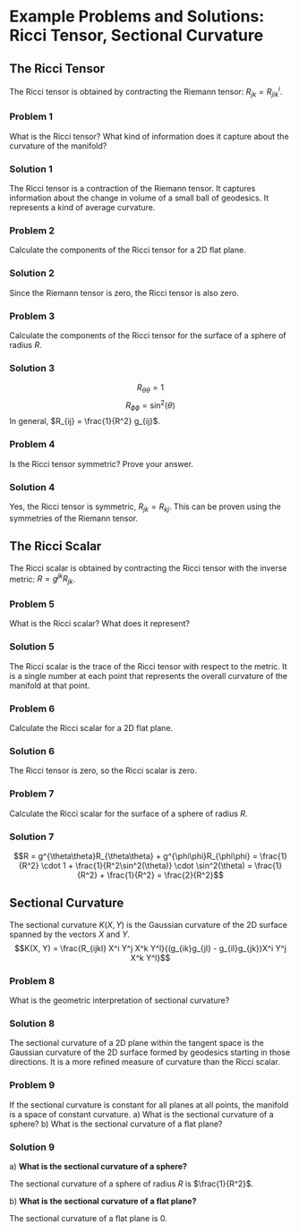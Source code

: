 # Example Problems and Solutions: Ricci Tensor, Sectional Curvature

## The Ricci Tensor

The Ricci tensor is obtained by contracting the Riemann tensor: $R_{jk} = R^i_{jik}$.

### Problem 1
What is the Ricci tensor? What kind of information does it capture about the curvature of the manifold?

### Solution 1
The Ricci tensor is a contraction of the Riemann tensor. It captures information about the change in volume of a small ball of geodesics. It represents a kind of average curvature.

### Problem 2
Calculate the components of the Ricci tensor for a 2D flat plane.

### Solution 2
Since the Riemann tensor is zero, the Ricci tensor is also zero.

### Problem 3
Calculate the components of the Ricci tensor for the surface of a sphere of radius $R$.

### Solution 3
$$R_{\theta\theta} = 1$$
$$R_{\phi\phi} = \sin^2(\theta)$$
In general, $R_{ij} = \frac{1}{R^2} g_{ij}$.

### Problem 4
Is the Ricci tensor symmetric? Prove your answer.

### Solution 4
Yes, the Ricci tensor is symmetric, $R_{jk} = R_{kj}$. This can be proven using the symmetries of the Riemann tensor.

## The Ricci Scalar

The Ricci scalar is obtained by contracting the Ricci tensor with the inverse metric: $R = g^{jk} R_{jk}$.

### Problem 5
What is the Ricci scalar? What does it represent?

### Solution 5
The Ricci scalar is the trace of the Ricci tensor with respect to the metric. It is a single number at each point that represents the overall curvature of the manifold at that point.

### Problem 6
Calculate the Ricci scalar for a 2D flat plane.

### Solution 6
The Ricci tensor is zero, so the Ricci scalar is zero.

### Problem 7
Calculate the Ricci scalar for the surface of a sphere of radius $R$.

### Solution 7
$$R = g^{\theta\theta}R_{\theta\theta} + g^{\phi\phi}R_{\phi\phi} = \frac{1}{R^2} \cdot 1 + \frac{1}{R^2\sin^2(\theta)} \cdot \sin^2(\theta) = \frac{1}{R^2} + \frac{1}{R^2} = \frac{2}{R^2}$$

## Sectional Curvature

The sectional curvature $K(X, Y)$ is the Gaussian curvature of the 2D surface spanned by the vectors $X$ and $Y$.
$$K(X, Y) = \frac{R_{ijkl} X^i Y^j X^k Y^l}{(g_{ik}g_{jl} - g_{il}g_{jk})X^i Y^j X^k Y^l}$$

### Problem 8
What is the geometric interpretation of sectional curvature?

### Solution 8
The sectional curvature of a 2D plane within the tangent space is the Gaussian curvature of the 2D surface formed by geodesics starting in those directions. It is a more refined measure of curvature than the Ricci scalar.

### Problem 9
If the sectional curvature is constant for all planes at all points, the manifold is a space of constant curvature.
a) What is the sectional curvature of a sphere?
b) What is the sectional curvature of a flat plane?

### Solution 9
a) **What is the sectional curvature of a sphere?**

The sectional curvature of a sphere of radius $R$ is $\frac{1}{R^2}$.

b) **What is the sectional curvature of a flat plane?**

The sectional curvature of a flat plane is 0.